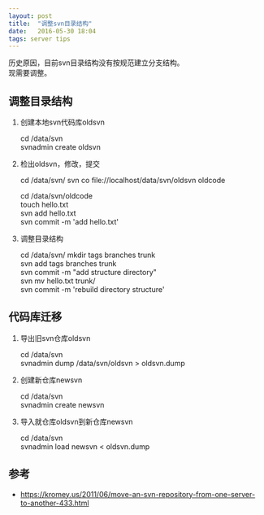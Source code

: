 ```yaml
---
layout: post
title:  "调整svn目录结构"
date:   2016-05-30 18:04
tags: server tips
---
```



历史原因，目前svn目录结构没有按规范建立分支结构。  
现需要调整。

## 调整目录结构

1. 创建本地svn代码库oldsvn

    cd /data/svn  
    svnadmin create oldsvn  


2. 检出oldsvn，修改，提交 

    cd /data/svn/
    svn co file://localhost/data/svn/oldsvn oldcode  
    
    cd /data/svn/oldcode  
    touch hello.txt  
    svn add hello.txt  
    svn commit -m 'add hello.txt'  


3. 调整目录结构

    cd /data/svn/
    mkdir tags branches trunk  
    svn add tags branches trunk  
    svn commit -m "add structure directory"  
    svn mv hello.txt trunk/  
    svn commit -m 'rebuild directory structure'  


## 代码库迁移

1. 导出旧svn仓库oldsvn

    cd /data/svn  
    svnadmin dump /data/svn/oldsvn > oldsvn.dump 


2. 创建新仓库newsvn  

    cd /data/svn  
    svnadmin create newsvn  


3. 导入就仓库oldsvn到新仓库newsvn

    cd /data/svn  
    svnadmin load newsvn < oldsvn.dump  


## 参考
- https://kromey.us/2011/06/move-an-svn-repository-from-one-server-to-another-433.html  
